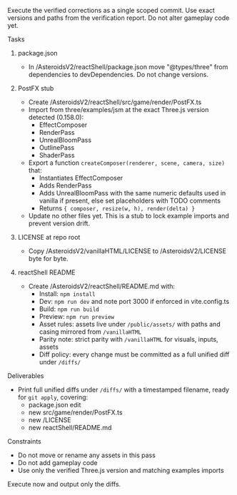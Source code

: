 Execute the verified corrections as a single scoped commit. Use exact versions and paths from the verification report. Do not alter gameplay code yet.

Tasks
1) package.json
   - In /AsteroidsV2/reactShell/package.json move "@types/three" from dependencies to devDependencies. Do not change versions.

2) PostFX stub
   - Create /AsteroidsV2/reactShell/src/game/render/PostFX.ts
   - Import from three/examples/jsm at the exact Three.js version detected (0.158.0):
     - EffectComposer
     - RenderPass
     - UnrealBloomPass
     - OutlinePass
     - ShaderPass
   - Export a function `createComposer(renderer, scene, camera, size)` that:
     - Instantiates EffectComposer
     - Adds RenderPass
     - Adds UnrealBloomPass with the same numeric defaults used in vanilla if present, else set placeholders with TODO comments
     - Returns `{ composer, resize(w, h), render(delta) }`
   - Update no other files yet. This is a stub to lock example imports and prevent version drift.

3) LICENSE at repo root
   - Copy /AsteroidsV2/vanillaHTML/LICENSE to /AsteroidsV2/LICENSE byte for byte.

4) reactShell README
   - Create /AsteroidsV2/reactShell/README.md with:
     - Install: `npm install`
     - Dev: `npm run dev` and note port 3000 if enforced in vite.config.ts
     - Build: `npm run build`
     - Preview: `npm run preview`
     - Asset rules: assets live under `/public/assets/` with paths and casing mirrored from `/vanillaHTML`
     - Parity note: strict parity with `/vanillaHTML` for visuals, inputs, assets
     - Diff policy: every change must be committed as a full unified diff under `/diffs/`

Deliverables
- Print full unified diffs under `/diffs/` with a timestamped filename, ready for `git apply`, covering:
  - package.json edit
  - new src/game/render/PostFX.ts
  - new /LICENSE
  - new reactShell/README.md

Constraints
- Do not move or rename any assets in this pass
- Do not add gameplay code
- Use only the verified Three.js version and matching examples imports

Execute now and output only the diffs.